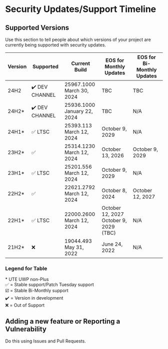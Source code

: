 # Security Updates/Support Timeline

## Supported Versions

Use this section to tell people about which versions of your project are
currently being supported with security updates.

| Version | Supported          | Current Build | EOS for Monthly Updates | EOS for Bi-Monthly Updates |
| ------- | ------------------ | ------------- | ------- | ------- |
| 24H2    | ✔️ DEV CHANNEL | 25967.1000<br>March 30, 2024 | TBC | TBC
| 24H2*    | ✔️ DEV CHANNEL | 25936.1000<br>January 22, 2024 | TBC | N/A
| 24H1*    | :white_check_mark: LTSC | 25393.113<br>March 12, 2024 | October 9, 2029 | N/A
| 23H2*    | :white_check_mark: | 25314.1230<br>March 12, 2024 | October 13, 2026 | October 9, 2029
| 23H1*    | :white_check_mark: LTSC | 25201.556<br>March 12, 2024 | October 9, 2029 | N/A
| 22H2*    | ✅                | 22621.2792<br>March 12, 2024 | October 8, 2024 | October 12, 2027
| 22H1*    | :white_check_mark: LTSC | 22000.2600<br>March 12, 2024 | October 12, 2027<br>October 9, 2029 (TBC) | N/A
| 21H2*    | :x:                | 19044.493<br>May 31, 2022 | June 24, 2022 | N/A 

### Legend for Table
\* UTE UWP non-Plus<br>
✅ = Stable support/Patch Tuesday support<br>
☑️ = Stable Bi-Monthly support<br>
✔️ = Version in development<br>
:x: = Out of Support

## Adding a new feature or Reporting a Vulnerability

Do this using Issues and Pull Requests.
